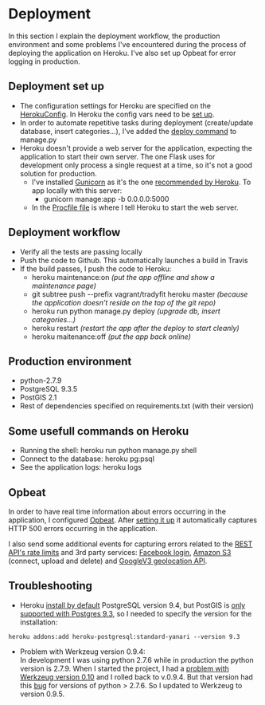 # Deployment

In this section I explain the deployment workflow, the production environment and some problems I've encountered during the process of deploying the application on Heroku. I've also set up Opbeat for error logging in production.

## Deployment set up
- The configuration settings for Heroku are specified on the [HerokuConfig](https://github.com/rosariomgomez/tradyfit/blob/master/vagrant/tradyfit/config.py#L78). In Heroku the config vars need to be [set up](https://devcenter.heroku.com/articles/config-vars).
- In order to automate repetitive tasks during deployment (create/update database, insert categories...), I've added the [deploy command](https://github.com/rosariomgomez/tradyfit/blob/master/vagrant/tradyfit/manage.py#L65) to manage.py
- Heroku doesn't provide a web server for the application, expecting the application to start their own server. The one Flask uses for development only process a single request at a time, so it's not a good solution for production.  
    -  I've installed [Gunicorn](http://gunicorn-docs.readthedocs.org/en/latest/) as it's the one [recommended by Heroku](https://devcenter.heroku.com/articles/python-gunicorn). To app locally with this server:
        +  gunicorn manage:app -b 0.0.0.0:5000
    -  In the [Procfile file](https://github.com/rosariomgomez/tradyfit/blob/master/vagrant/tradyfit/Procfile) is where I tell Heroku to start the web server.


## Deployment workflow
- Verify all the tests are passing locally 
- Push the code to Github. This automatically launches a build in Travis
- If the build passes, I push the code to Heroku:  
    - heroku maintenance:on _(put the app offline and show a maintenance page)_
    - git subtree push \-\-prefix vagrant\/tradyfit heroku master _(because the application doesn’t reside on the top of the git repo)_  
    - heroku run python manage.py deploy _(upgrade db, insert categories...)_
    - heroku restart _(restart the app after the deploy to start cleanly)_
    - heroku maitenance:off _(put the app back online)_  
  

## Production environment
- python-2.7.9
- PostgreSQL 9.3.5
- PostGIS 2.1
- Rest of dependencies specified on requirements.txt (with their version)  
  
  
## Some usefull commands on Heroku
- Running the shell: heroku run python manage.py shell
- Connect to the database: heroku pg:psql
- See the application logs: heroku logs

  
## Opbeat
In order to have real time information about errors occurring in the application, I configured [Opbeat](https://opbeat.com). After [setting it up](https://opbeat.com/docs/articles/error-logging-in-flask/) it automatically captures HTTP 500 errors occurring in the application.  

I also send some additional events for capturing errors related to the [REST API's rate limits](https://github.com/rosariomgomez/tradyfit/blob/master/vagrant/tradyfit/app/public_api_1_0/errors.py#L16) and 3rd party services: [Facebook login](https://github.com/rosariomgomez/tradyfit/blob/master/vagrant/tradyfit/app/auth/views.py#L68), [Amazon S3](https://github.com/rosariomgomez/tradyfit/blob/master/vagrant/tradyfit/app/helpers.py#L27) (connect, upload and delete) and [GoogleV3 geolocation API](https://github.com/rosariomgomez/tradyfit/blob/master/vagrant/tradyfit/app/geolocation.py#L65).  
  
  
## Troubleshooting
- Heroku [install by default](https://devcenter.heroku.com/articles/heroku-postgresql#version-support-and-legacy-infrastructure) PostgreSQL version 9.4, but PostGIS is [only supported with Postgres 9.3](https://devcenter.heroku.com/articles/heroku-postgres-extensions-postgis-full-text-search#postgis), so I needed to specify the version for the installation:  
```
heroku addons:add heroku-postgresql:standard-yanari --version 9.3
```

- Problem with Werkzeug version 0.9.4:  
In development I was using python 2.7.6 while in production the python version is 2.7.9. When I started the project, I had a [problem with Werkzeug version 0.10](http://tradyfit.readthedocs.org/en/latest/notes/) and I rolled back to v.0.9.4. But that version had this [bug](https://github.com/mitsuhiko/werkzeug/issues/537) for versions of python > 2.7.6. So I updated to Werkzeug to version 0.9.5.


